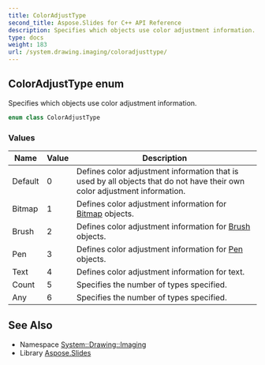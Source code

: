```yaml
---
title: ColorAdjustType
second_title: Aspose.Slides for C++ API Reference
description: Specifies which objects use color adjustment information.
type: docs
weight: 183
url: /system.drawing.imaging/coloradjusttype/
---
```

## ColorAdjustType enum


Specifies which objects use color adjustment information.

```cpp
enum class ColorAdjustType
```

### Values

| Name | Value | Description |
| --- | --- | --- |
| Default | 0 | Defines color adjustment information that is used by all objects that do not have their own color adjustment information. |
| Bitmap | 1 | Defines color adjustment information for [Bitmap](../../system.drawing/bitmap/) objects. |
| Brush | 2 | Defines color adjustment information for [Brush](../../system.drawing/brush/) objects. |
| Pen | 3 | Defines color adjustment information for [Pen](../../system.drawing/pen/) objects. |
| Text | 4 | Defines color adjustment information for text. |
| Count | 5 | Specifies the number of types specified. |
| Any | 6 | Specifies the number of types specified. |

## See Also

* Namespace [System::Drawing::Imaging](../)
* Library [Aspose.Slides](../../)